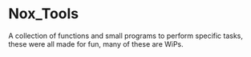 # Nox_Tools
A collection of functions and small programs to perform specific tasks, these were all made for fun, many of these are WiPs.
